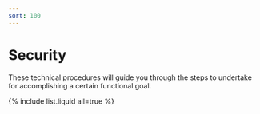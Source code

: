 ```yaml
---
sort: 100
---
```

# Security

These technical procedures will guide you through the steps to undertake for accomplishing a certain functional goal.

{% include list.liquid all=true %}
